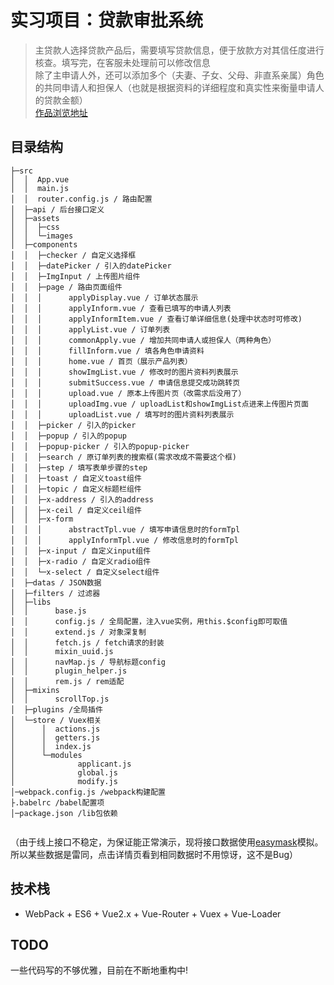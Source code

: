 # 实习项目：贷款审批系统

> 主贷款人选择贷款产品后，需要填写贷款信息，便于放款方对其信任度进行核查。填写完，在客服未处理前可以修改信息  
 除了主申请人外，还可以添加多个（夫妻、子女、父母、非直系亲属）角色的共同申请人和担保人（也就是根据资料的详细程度和真实性来衡量申请人的贷款金额）  
 <a href="http://lc.hkuboss.cn/#/home" target="_blank">作品浏览地址<a>

## 目录结构

```
├─src
│  │  App.vue
│  │  main.js
│  │  router.config.js / 路由配置
│  ├─api / 后台接口定义
│  ├─assets
│  │  ├─css            
│  │  └─images 
│  ├─components
│  │  ├─checker / 自定义选择框
│  │  ├─datePicker / 引入的datePicker
│  │  ├─ImgInput / 上传图片组件
│  │  ├─page / 路由页面组件
│  │  │      applyDisplay.vue / 订单状态展示
│  │  │      applyInform.vue / 查看已填写的申请人列表
│  │  │      applyInformItem.vue / 查看订单详细信息(处理中状态时可修改)
│  │  │      applyList.vue / 订单列表
│  │  │      commonApply.vue / 增加共同申请人或担保人（两种角色）
│  │  │      fillInform.vue / 填各角色申请资料
│  │  │      home.vue / 首页（展示产品列表）
│  │  │      showImgList.vue / 修改时的图片资料列表展示
│  │  │      submitSuccess.vue / 申请信息提交成功跳转页
│  │  │      upload.vue / 原本上传图片页（改需求后没用了）
│  │  │      uploadImg.vue / uploadList和showImgList点进来上传图片页面
│  │  │      uploadList.vue / 填写时的图片资料列表展示
│  │  ├─picker / 引入的picker
│  │  ├─popup / 引入的popup
│  │  ├─popup-picker / 引入的popup-picker
│  │  ├─search / 原订单列表的搜索框(需求改成不需要这个框)
│  │  ├─step / 填写表单步骤的step
│  │  ├─toast / 自定义toast组件
│  │  ├─topic / 自定义标题栏组件
│  │  ├─x-address / 引入的address
│  │  ├─x-ceil / 自定义ceil组件
│  │  ├─x-form
│  │  │      abstractTpl.vue / 填写申请信息时的formTpl
│  │  │      applyInformTpl.vue / 修改信息时的formTpl
│  │  ├─x-input / 自定义input组件
│  │  ├─x-radio / 自定义radio组件
│  │  └─x-select / 自定义select组件
│  ├─datas / JSON数据
│  ├─filters / 过滤器
│  ├─libs
│  │      base.js
│  │      config.js / 全局配置，注入vue实例，用this.$config即可取值
│  │      extend.js / 对象深复制
│  │      fetch.js / fetch请求的封装
│  │      mixin_uuid.js
│  │      navMap.js / 导航标题config
│  │      plugin_helper.js
│  │      rem.js / rem适配
│  ├─mixins
│  │      scrollTop.js
│  ├─plugins /全局插件
│  └─store / Vuex相关
│      │  actions.js
│      │  getters.js
│      │  index.js
│      └─modules
│              applicant.js
│              global.js
│              modify.js
│─webpack.config.js /webpack构建配置
├.babelrc /babel配置项               
│─package.json /lib包依赖             
    
```

（由于线上接口不稳定，为保证能正常演示，现将接口数据使用[easymask](https://easy-mock.com/)模拟。所以某些数据是雷同，点击详情页看到相同数据时不用惊讶，这不是Bug）

## 技术栈

- WebPack + ES6 + Vue2.x + Vue-Router + Vuex + Vue-Loader

## TODO

一些代码写的不够优雅，目前在不断地重构中!
